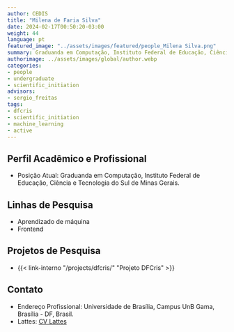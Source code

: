 ```yaml
---
author: CEDIS
title: "Milena de Faria Silva"
date: 2024-02-17T00:50:20-03:00
weight: 44
language: pt
featured_image: "../assets/images/featured/people_Milena Silva.png"
summary: Graduanda em Computação, Instituto Federal de Educação, Ciência e Tecnologia do Sul de Minas Gerais 
authorimage: ../assets/images/global/author.webp
categories: 
- people
- undergraduate
- scientific_initiation
advisors:
- sergio_freitas
tags: 
- dfcris
- scientific_initiation
- machine_learning
- active
---
```

## Perfil Acadêmico e Profissional
- Posição Atual: Graduanda em Computação, Instituto Federal de Educação, Ciência e Tecnologia do Sul de Minas Gerais.

## Linhas de Pesquisa
- Aprendizado de máquina
- Frontend

## Projetos de Pesquisa
- {{< link-interno "/projects/dfcris/" "Projeto DFCris" >}}

## Contato
- Endereço Profissional: Universidade de Brasília, Campus UnB Gama, Brasília - DF, Brasil.
- Lattes: [CV Lattes](http://lattes.cnpq.br/3773267134438950)